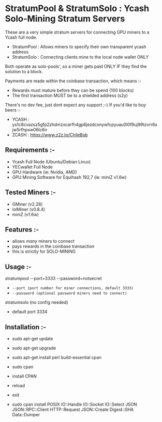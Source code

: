 # StratumPool & StratumSolo : Ycash Solo-Mining Stratum Servers

These are a very simple stratum servers for connecting GPU miners to a Ycash full node.

- StratumPool : Allows miners to specify their own transparent ycash address.
- StratumSolo : Connecting clients mine to the local node wallet ONLY

Both operate as solo-pools', so a miner gets paid ONLY IF they find the solution to a block.

Payments are made within the coinbase transaction, which means :-
- Rewards must mature before they can be spend (100 blocks)
- The first transaction MUST be to a shielded address (s2y)

There's no dev fee, just dont expect any support ;-)
If you'd like to buy beers :-

- YCASH : ys1c8cvazsz5gfp2zhdmzxcarfh4gp6jezdcxnywfcpyuau0l0f9uj99tzvrr6sjw5rfhpsw06lc6n
- ZCASH : https://www.z2z.to/ChileBob

## Requirements :-

- Ycash Full Node (Ubuntu/Debian Linux)
- YECwallet Full Node
- GPU Hardware (ie: Nvidia, AMD)
- GPU Mining Software for Equihash 192,7 (ie: miniZ v1.6w)

## Tested Miners :-

- GMiner (v2.28)
- lolMiner (v0.8.4)
- miniZ (v1.6w)

## Features :-

- allows *many* miners to connect
- pays rewards in the coinbase transaction
- this is strictly for SOLO-MINING

## Usage :-

stratumpool --port=3333 --password=notsecret

* `--port (port number for miner connections, default 3333)`
* `--password (optional password miners need to connect)`

stratumsolo (no config needed)

* default port 3334

## Installation  :-

* sudo apt-get update
* sudo apt-get upgrade
* sudo apt-get install perl build-essential cpan
* sudo cpan
* install CPAN
* reload
* exit

* sudo cpan install POSIX IO::Handle IO::Socket IO::Select JSON	JSON::RPC::Client HTTP::Request JSON::Create Digest::SHA Data::Dumper
